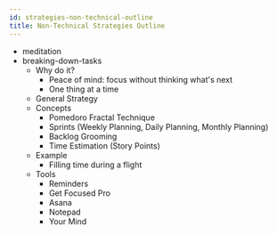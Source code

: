 ```yaml
---
id: strategies-non-technical-outline
title: Non-Technical Strategies Outline
---
```


- meditation
- breaking-down-tasks
  - Why do it?
    - Peace of mind: focus without thinking what's next
    - One thing at a time
  - General Strategy
  - Concepts
    - Pomedoro Fractal Technique
    - Sprints (Weekly Planning, Daily Planning, Monthly Planning)
    - Backlog Grooming
    - Time Estimation (Story Points)
  - Example
    - Filling time during a flight
  - Tools
    - Reminders
    - Get Focused Pro
    - Asana
    - Notepad
    - Your Mind
